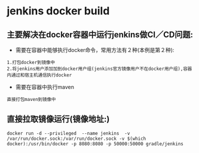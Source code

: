 jenkins docker build
=================

## 主要解决在docker容器中运行jenkins做CI／CD问题:
 * 需要在容器中能够执行docker命令，常用方法有２种(本例是第２种):

```
1.打包docker到镜像中
2.将jenkins用户添加加到docker用户组(jenkins官方镜像用户不在docker用户组),容器内通过和宿主机通信执行docker
```

 * 需要在容器中执行maven
 
```
直接打包maven到镜像中
```

## 直接拉取镜像运行(镜像地址:)
```
docker run -d --privileged  --name jenkins  -v /var/run/docker.sock:/var/run/docker.sock -v $(which docker):/usr/bin/docker -p 8080:8080 -p 50000:50000 gradle/jenkins 
```